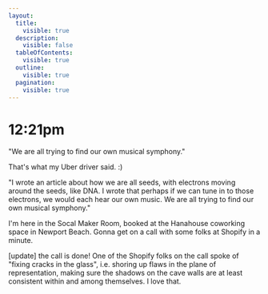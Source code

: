 ```yaml
---
layout:
  title:
    visible: true
  description:
    visible: false
  tableOfContents:
    visible: true
  outline:
    visible: true
  pagination:
    visible: true
---
```


# 12:21pm

"We are all trying to find our own musical symphony."

That's what my Uber driver said. :)&#x20;

"I wrote an article about how we are all seeds, with electrons moving around the seeds, like DNA. I wrote that perhaps if we can tune in to those electrons, we would each hear our own music. We are all trying to find our own musical symphony."

I'm here in the Socal Maker Room, booked at the Hanahouse coworking space in Newport Beach. Gonna get on a call with some folks at Shopify in a minute.

\[update] the call is done! One of the Shopify folks on the call spoke of "fixing cracks in the glass", i.e. shoring up flaws in the plane of representation, making sure the shadows on the cave walls are at least consistent within and among themselves. I love that.

<figure><img src="../../../.gitbook/assets/Photo on 4-4-24 at 12.28 PM (1).jpg" alt=""><figcaption></figcaption></figure>
